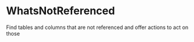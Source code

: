 # WhatsNotReferenced
Find tables and columns that are not referenced and offer actions to act on those
